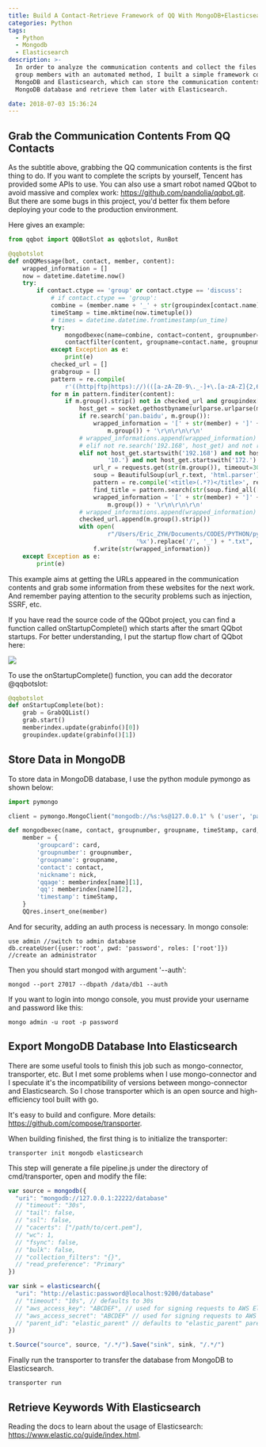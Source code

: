 ```yaml
---
title: Build A Contact-Retrieve Framework of QQ With MongoDB+Elasticsearch
categories: Python
tags:
  - Python
  - Mongodb
  - Elasticsearch
description: >-
  In order to analyze the communication contents and collect the files shared by
  group members with an automated method, I built a simple framework consist of
  MongoDB and Elasticsearch, which can store the communication contents in the
  MongoDB database and retrieve them later with Elasticsearch.

date: 2018-07-03 15:36:24
---
```

## Grab the Communication Contents From QQ Contacts

As the subtitle above, grabbing the QQ communication contents is the first thing to do. If you want to complete the scripts by yourself, Tencent has provided some APIs to use. You can also use a smart robot named QQbot to avoid massive and complex work: https://github.com/pandolia/qqbot.git. But there are some bugs in this project, you'd better fix them before deploying your code to the production environment.

Here gives an example:

```python
from qqbot import QQBotSlot as qqbotslot, RunBot

@qqbotslot
def onQQMessage(bot, contact, member, content):
    wrapped_information = []
    now = datetime.datetime.now()
    try:
        if contact.ctype == 'group' or contact.ctype == 'discuss':
            # if contact.ctype == 'group':
            combine = (member.name + '_' + str(groupindex[contact.name]))
            timeStamp = time.mktime(now.timetuple())
            # times = datetime.datetime.fromtimestamp(un_time)
            try:
                mongodbexec(name=combine, contact=content, groupnumber=groupindex[contact.name], groupname=contact.name, timeStamp=timeStamp, card=member.name, nick=member.nick)
                contactfilter(content, groupname=contact.name, groupnumber=groupindex[contact.name], card=member.name, nick=member.nick)
            except Exception as e:
                print(e)
            checked_url = []
            grabgroup = []
            pattern = re.compile(
                r'((http|ftp|https)://)(([a-zA-Z0-9\._-]+\.[a-zA-Z]{2,6})|([0-9]{1,3}\.[0-9]{1,3}\.[0-9]{1,3}\.[0-9]{1,3}))(:[0-9]{1,4})*(/[a-zA-Z0-9\&%_\./-~-]*)?([ ]*)(密码：[a-zA-Z0-9]{1,4})?')
            for m in pattern.finditer(content):
                if m.group().strip() not in checked_url and groupindex[contact.name] in grabgroup:
                    host_get = socket.gethostbyname(urlparse.urlparse(m.group()).netloc)
                    if re.search('pan.baidu', m.group()):
                        wrapped_information = '[' + str(member) + ']' + str(
                            m.group()) + '\r\n\r\n\r\n'
                    # wrapped_informations.append(wrapped_information)
                    # elif not re.search('192.168', host_get) and not re.search('10.', host_get) and not re.search('172.', host_get):
                    elif not host_get.startswith('192.168') and not host_get.startswith(
                            '10.') and not host_get.startswith('172.'):
                        url_r = requests.get(str(m.group()), timeout=30)
                        soup = BeautifulSoup(url_r.text, 'html.parser')
                        pattern = re.compile('<title>(.*?)</title>', re.DOTALL)
                        find_title = pattern.search(str(soup.find_all(["title"]))).group(1)
                        wrapped_information = '[' + str(member) + ']' + find_title.strip() + '\r\n' + str(
                            m.group()) + '\r\n\r\n\r\n'
                    # wrapped_informations.append(wrapped_information)
                    checked_url.append(m.group().strip())
                    with open(
                            r"/Users/Eric_ZYH/Documents/CODES/PYTHON/python3/qqbot_email/wrapped_informations_" + now.strftime(
                                    '%x').replace('/', '_') + ".txt", 'a')as f:
                        f.write(str(wrapped_information))
    except Exception as e:
        print(e)
```

This example aims at getting the URLs appeared in the communication contents and grab some information from these websites for the next work. And remember paying attention to the security problems such as injection, SSRF, etc.

If you have read the source code of the QQbot project, you can find a function called onStartupComplete() which starts after the smart QQbot startups. For better understanding, I put the startup flow chart of QQbot here:

![](http://i38.photobucket.com/albums/e117/bucketuser111/Blog/main_zpsbrikodii.png)

 To use the onStartupComplete() function, you can add the decorator @qqbotslot:

```python
@qqbotslot
def onStartupComplete(bot):
    grab = GrabQQList()
    grab.start()
    memberindex.update(grabinfo()[0])
    groupindex.update(grabinfo()[1])
```

## Store Data in MongoDB

To store data in MongoDB database, I use the python module pymongo as shown below:

```python
import pymongo

client = pymongo.MongoClient("mongodb://%s:%s@127.0.0.1" % ('user', 'password'), port=22222)

def mongodbexec(name, contact, groupnumber, groupname, timeStamp, card, nick):
    member = {
        'groupcard': card,
        'groupnumber': groupnumber,
        'groupname': groupname,
        'contact': contact,
        'nickname': nick,
        'qqage': memberindex[name][1],
        'qq': memberindex[name][2],
        'timestamp': timeStamp,
    }
    QQres.insert_one(member)
```

And for security, adding an auth process is necessary. In mongo console:

```shell
use admin //switch to admin database
db.createUser({user:'root', pwd: 'password', roles: ['root']}) //create an administrator
```

Then you should start mongod with argument '--auth':

```shell
mongod --port 27017 --dbpath /data/db1 --auth
```

If you want to login into mongo console, you must provide your username and password like this:

```shell
mongo admin -u root -p password
```

## Export MongoDB Database Into Elasticsearch

There are some useful tools to finish this job such as mongo-connector, transporter, etc. But I met some problems when I use mongo-connector and I speculate it's the incompatibility of versions between mongo-connector and Elasticsearch. So I chose transporter which is an open source and high-efficiency tool built with go.

It's easy to build and configure. More details: https://github.com/compose/transporter.

When building finished, the first thing is to initialize the transporter:

```shell
transporter init mongodb elasticsearch
```

This step will generate a file pipeline.js under the directory of cmd/transporter, open and modify the file:

```js
var source = mongodb({
  "uri": "mongodb://127.0.0.1:22222/database"
  // "timeout": "30s",
  // "tail": false,
  // "ssl": false,
  // "cacerts": ["/path/to/cert.pem"],
  // "wc": 1,
  // "fsync": false,
  // "bulk": false,
  // "collection_filters": "{}",
  // "read_preference": "Primary"
})

var sink = elasticsearch({
  "uri": "http://elastic:password@localhost:9200/database"
  // "timeout": "10s", // defaults to 30s
  // "aws_access_key": "ABCDEF", // used for signing requests to AWS Elasticsearch service
  // "aws_access_secret": "ABCDEF" // used for signing requests to AWS Elasticsearch service
  // "parent_id": "elastic_parent" // defaults to "elastic_parent" parent identifier for Elasticsearch
})

t.Source("source", source, "/.*/").Save("sink", sink, "/.*/")
```

Finally run the transporter to transfer the database from MongoDB to Elasticsearch.

```shell
transporter run
```



## Retrieve Keywords With Elasticsearch

Reading the docs to learn about the usage of Elasticsearch: https://www.elastic.co/guide/index.html.

